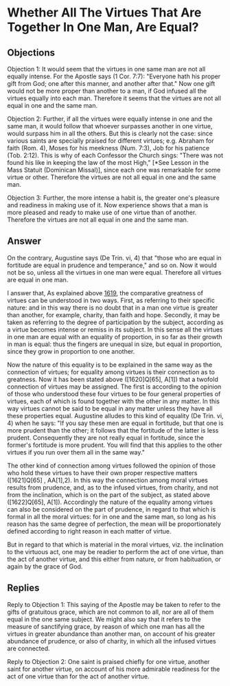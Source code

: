 # Whether All The Virtues That Are Together In One Man, Are Equal?

## Objections

Objection 1: It would seem that the virtues in one same man are not all equally intense. For the Apostle says (1 Cor. 7:7): "Everyone hath his proper gift from God; one after this manner, and another after that." Now one gift would not be more proper than another to a man, if God infused all the virtues equally into each man. Therefore it seems that the virtues are not all equal in one and the same man.

Objection 2: Further, if all the virtues were equally intense in one and the same man, it would follow that whoever surpasses another in one virtue, would surpass him in all the others. But this is clearly not the case: since various saints are specially praised for different virtues; e.g. Abraham for faith (Rom. 4), Moses for his meekness (Num. 7:3), Job for his patience (Tob. 2:12). This is why of each Confessor the Church sings: "There was not found his like in keeping the law of the most High," [*See Lesson in the Mass Statuit (Dominican Missal)], since each one was remarkable for some virtue or other. Therefore the virtues are not all equal in one and the same man.

Objection 3: Further, the more intense a habit is, the greater one's pleasure and readiness in making use of it. Now experience shows that a man is more pleased and ready to make use of one virtue than of another. Therefore the virtues are not all equal in one and the same man.

## Answer

On the contrary, Augustine says (De Trin. vi, 4) that "those who are equal in fortitude are equal in prudence and temperance," and so on. Now it would not be so, unless all the virtues in one man were equal. Therefore all virtues are equal in one man.

I answer that, As explained above [1619](A[1]), the comparative greatness of virtues can be understood in two ways. First, as referring to their specific nature: and in this way there is no doubt that in a man one virtue is greater than another, for example, charity, than faith and hope. Secondly, it may be taken as referring to the degree of participation by the subject, according as a virtue becomes intense or remiss in its subject. In this sense all the virtues in one man are equal with an equality of proportion, in so far as their growth in man is equal: thus the fingers are unequal in size, but equal in proportion, since they grow in proportion to one another.

Now the nature of this equality is to be explained in the same way as the connection of virtues; for equality among virtues is their connection as to greatness. Now it has been stated above ([1620]Q[65], A[1]) that a twofold connection of virtues may be assigned. The first is according to the opinion of those who understood these four virtues to be four general properties of virtues, each of which is found together with the other in any matter. In this way virtues cannot be said to be equal in any matter unless they have all these properties equal. Augustine alludes to this kind of equality (De Trin. vi, 4) when he says: "If you say these men are equal in fortitude, but that one is more prudent than the other; it follows that the fortitude of the latter is less prudent. Consequently they are not really equal in fortitude, since the former's fortitude is more prudent. You will find that this applies to the other virtues if you run over them all in the same way."

The other kind of connection among virtues followed the opinion of those who hold these virtues to have their own proper respective matters ([1621]Q[65] , AA[1],2). In this way the connection among moral virtues results from prudence, and, as to the infused virtues, from charity, and not from the inclination, which is on the part of the subject, as stated above ([1622]Q[65], A[1]). Accordingly the nature of the equality among virtues can also be considered on the part of prudence, in regard to that which is formal in all the moral virtues: for in one and the same man, so long as his reason has the same degree of perfection, the mean will be proportionately defined according to right reason in each matter of virtue.

But in regard to that which is material in the moral virtues, viz. the inclination to the virtuous act, one may be readier to perform the act of one virtue, than the act of another virtue, and this either from nature, or from habituation, or again by the grace of God.

## Replies

Reply to Objection 1: This saying of the Apostle may be taken to refer to the gifts of gratuitous grace, which are not common to all, nor are all of them equal in the one same subject. We might also say that it refers to the measure of sanctifying grace, by reason of which one man has all the virtues in greater abundance than another man, on account of his greater abundance of prudence, or also of charity, in which all the infused virtues are connected.

Reply to Objection 2: One saint is praised chiefly for one virtue, another saint for another virtue, on account of his more admirable readiness for the act of one virtue than for the act of another virtue.